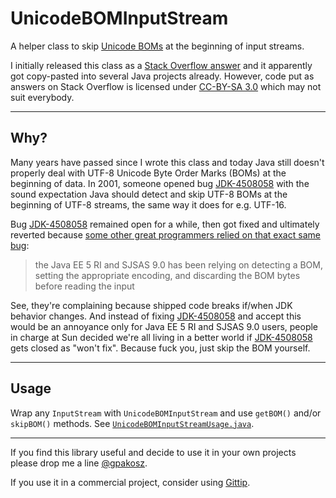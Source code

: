 # UnicodeBOMInputStream

A helper class to skip [Unicode BOMs] at the beginning of input streams.

I initially released this class as a [Stack Overflow answer] and it apparently
got copy-pasted into several Java projects already. However, code put as answers
on Stack Overflow is licensed under [CC-BY-SA 3.0] which may not suit everybody.

[Unicode BOMs]: http://www.unicode.org/faq/utf_bom.html#bom1
[Stack Overflow answer]: http://stackoverflow.com/a/1835529/216063

--------------------------------------------------------------------------------

## Why?

Many years have passed since I wrote this class and today Java still doesn't
properly deal with UTF-8 Unicode Byte Order Marks (BOMs) at the beginning of
data. In 2001, someone opened bug [JDK-4508058] with the sound expectation Java
should detect and skip UTF-8 BOMs at the beginning of UTF-8 streams, the same
way it does for e.g. UTF-16.

Bug [JDK-4508058] remained open for a while, then got fixed and ultimately
reverted because [some other great programmers relied on that exact same bug]:

> the Java EE 5 RI and SJSAS 9.0 has been relying on detecting a BOM, setting
> the appropriate encoding, and discarding the BOM bytes before reading the
> input

See, they're complaining because shipped code breaks if/when JDK behavior
changes. And instead of fixing [JDK-4508058] and accept this would be an
annoyance only for Java EE 5 RI and SJSAS 9.0 users, people in charge at Sun
decided we're all living in a better world if [JDK-4508058] gets
closed as "won't fix". Because fuck you, just skip the BOM yourself.

[JDK-4508058]: http://bugs.java.com/bugdatabase/view_bug.do?bug_id=4508058
[some other great programmers relied on that exact same bug]: http://bugs.java.com/bugdatabase/view_bug.do?bug_id=6378911
[CC-BY-SA 3.0]: http://creativecommons.org/licenses/by-sa/3.0/legalcode

--------------------------------------------------------------------------------

## Usage

Wrap any `InputStream` with `UnicodeBOMInputStream` and use `getBOM()` and/or
`skipBOM()` methods. See [`UnicodeBOMInputStreamUsage.java`].

[`UnicodeBOMInputStreamUsage.java`]: example/src/main/java/net/pempek/unicode/UnicodeBOMInputStreamUsage.java

--------------------------------------------------------------------------------

If you find this library useful and decide to use it in your own projects please
drop me a line [@gpakosz].

If you use it in a commercial project, consider using [Gittip].

[@gpakosz]: https://twitter.com/gpakosz
[Gittip]: https://www.gittip.com/gpakosz/
